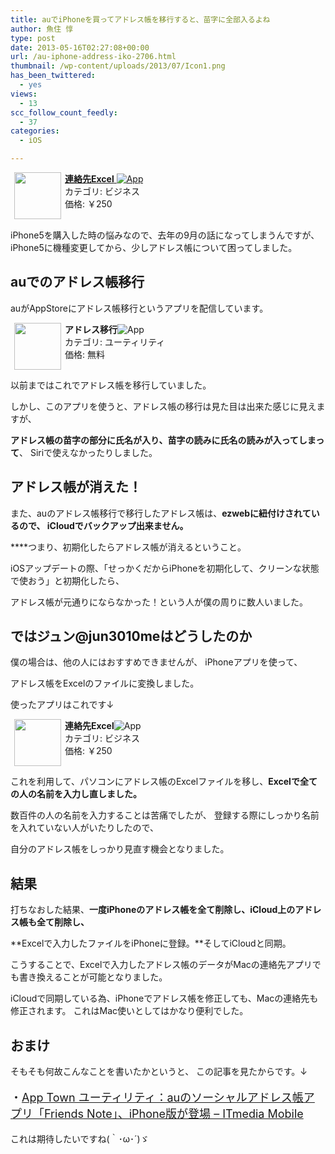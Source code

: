 ```yaml
---
title: auでiPhoneを買ってアドレス帳を移行すると、苗字に全部入るよね
author: 魚住 惇
type: post
date: 2013-05-16T02:27:08+00:00
url: /au-iphone-address-iko-2706.html
thumbnail: /wp-content/uploads/2013/07/Icon1.png
has_been_twittered:
  - yes
views:
  - 13
scc_follow_count_feedly:
  - 37
categories:
  - iOS

---
```

<a href="http://click.linksynergy.com/fs-bin/click?id=X4b77EM*hqg&subid=0&offerid=94348.1&type=10&tmpid=3910&RD_PARM0=https%3A%2F%2Fitunes.apple.com%2Fjp%2Fapp%2Flian-luo-xian-excel%2Fid379262343%3Fmt%3D8%2526uo%3D4&RD_PARM1=https%3A%2F%2Fitunes.apple.com%2Fjp%2Fapp%2Flian-luo-xian-excel%2Fid379262343%3Fmt%3D8%2526uo%3D4" rel="nofollow" target="_blank"><img decoding="async" style="margin-right: 6px;" src="http://a134.phobos.apple.com/us/r1000/067/Purple/v4/fb/a1/81/fba1813f-e56a-17d0-62ad-fbd9c17d3ba5/Icon.png" alt="" width="75" align="left" hspace="6" /><b>連絡先Excel</b> <img decoding="async" style="vertical-align: text-bottom;" src="http://ax.phobos.apple.com.edgesuite.net/ja_jp/images/web/linkmaker/badge_appstore-sm.gif" alt="App" /><br /> </a>カテゴリ: ビジネス  
価格: ￥250<br clear="all" /><img decoding="async" loading="lazy" src="http://ad.linksynergy.com/fs-bin/show?id=Dk8JKvDVYwE&bids=186984.200232&type=3&subid=0" alt="" width="1" height="1" border="0" /> 

<!--more-->

iPhone5を購入した時の悩みなので、去年の9月の話になってしまうんですが、 iPhone5に機種変更してから、少しアドレス帳について困ってしました。</p> 

## auでのアドレス帳移行

auがAppStoreにアドレス帳移行というアプリを配信しています。

<img decoding="async" style="margin-right: 6px;" src="http://a343.phobos.apple.com/us/r1000/105/Purple/v4/6d/93/e8/6d93e8fc-5c37-d507-570d-ab537a9d76ee/icon.png" alt="" width="75" align="left" hspace="6" /> **アドレス移行**<img decoding="async" style="vertical-align: text-bottom;" src="http://ax.phobos.apple.com.edgesuite.net/ja_jp/images/web/linkmaker/badge_appstore-sm.gif" alt="App" />  
カテゴリ: ユーティリティ  
価格: 無料<br clear="all" /> 

以前まではこれでアドレス帳を移行していました。

しかし、このアプリを使うと、アドレス帳の移行は見た目は出来た感じに見えますが、

**アドレス帳の苗字の部分に氏名が入り、苗字の読みに氏名の読みが入ってしまって**、 Siriで使えなかったりしました。</p> 

## アドレス帳が消えた！

また、auのアドレス帳移行で移行したアドレス帳は、**ezwebに紐付けされているので、 iCloudでバックアップ出来ません。**

****つまり、初期化したらアドレス帳が消えるということ。

iOSアップデートの際、「せっかくだからiPhoneを初期化して、クリーンな状態で使おう」と初期化したら、

アドレス帳が元通りにならなかった！という人が僕の周りに数人いました。</p> 

## ではジュン@jun3010meはどうしたのか

僕の場合は、他の人にはおすすめできませんが、 iPhoneアプリを使って、

アドレス帳をExcelのファイルに変換しました。

使ったアプリはこれです↓

<img decoding="async" style="margin-right: 6px;" src="http://a134.phobos.apple.com/us/r1000/067/Purple/v4/fb/a1/81/fba1813f-e56a-17d0-62ad-fbd9c17d3ba5/Icon.png" alt="" width="75" align="left" hspace="6" /> **連絡先Excel**<img decoding="async" style="vertical-align: text-bottom;" src="http://ax.phobos.apple.com.edgesuite.net/ja_jp/images/web/linkmaker/badge_appstore-sm.gif" alt="App" />  
カテゴリ: ビジネス  
価格: ￥250<br clear="all" /> 

これを利用して、パソコンにアドレス帳のExcelファイルを移し、**Excelで全ての人の名前を入力し直しました。**

数百件の人の名前を入力することは苦痛でしたが、 登録する際にしっかり名前を入れていない人がいたりしたので、

自分のアドレス帳をしっかり見直す機会となりました。</p> 

## 結果

打ちなおした結果、**一度iPhoneのアドレス帳を全て削除し、iCloud上のアドレス帳も全て削除し、**

 **Excelで入力したファイルをiPhoneに登録。**そしてiCloudと同期。

こうすることで、Excelで入力したアドレス帳のデータがMacの連絡先アプリでも書き換えることが可能となりました。

iCloudで同期している為、iPhoneでアドレス帳を修正しても、Macの連絡先も修正されます。 これはMac使いとしてはかなり便利でした。</p> 

## おまけ

そもそも何故こんなことを書いたかというと、 この記事を見たからです。↓

<p style="font-size: 18px;">
  ・<a href="http://www.itmedia.co.jp/mobile/articles/1305/16/news024.html" target="_blank">App Town ユーティリティ：auのソーシャルアドレス帳アプリ「Friends Note」、iPhone版が登場 &#8211; ITmedia Mobile</a>
</p></p> 

これは期待したいですね(｀･ω･´)ゞ